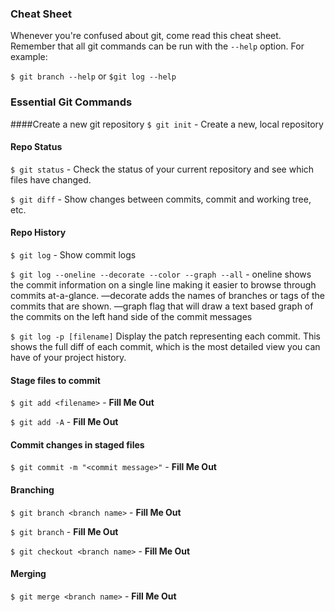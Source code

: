 ### Cheat Sheet

Whenever you're confused about git, come read this cheat sheet. Remember that all git commands can be run with the `--help` option. For example:

`$ git branch --help` or `$git log --help`

### Essential Git Commands

####Create a new git repository
`$ git init` - Create a new, local repository

#### Repo Status
`$ git status` - Check the status of your current repository and see which files have changed.

`$ git diff` - Show changes between commits, commit and working tree, etc.
#### Repo History
`$ git log` - Show commit logs

`$ git log --oneline --decorate --color --graph --all` - oneline shows the commit information on a single line making it easier to browse through commits at-a-glance. —decorate adds the names of branches or tags of the commits that are shown. —graph flag that will draw a text based graph of the commits on the left hand side of the commit messages

`$ git log -p [filename]` Display the patch representing each commit. This shows the full diff of each commit, which is the most detailed view you can have of your project history.

#### Stage files to commit
`$ git add <filename>` - __Fill Me Out__

`$ git add -A` - __Fill Me Out__

#### Commit changes in staged files
`$ git commit -m "<commit message>"` - __Fill Me Out__

#### Branching
`$ git branch <branch name>` - __Fill Me Out__

`$ git branch` - __Fill Me Out__

`$ git checkout <branch name>` - __Fill Me Out__

#### Merging

`$ git merge <branch name>` - __Fill Me Out__